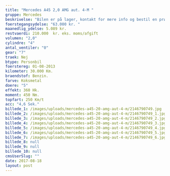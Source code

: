 ```yaml
---
title: "Mercedes A45 2,0 AMG aut. 4-M "
gruppe: Mercedes
beskrivelse: "Bilen er på lager, kontakt for mere info og bestil en prøvetur.\n\n - Fri km. \n\n - Klar til levering.\n\n - Mulighed for mekaniskgaranti.\n\n  ✔ Ingen km-begrænsning: Kør så meget du vil i hele perioden.\n\n ✔ Garantiforsikring tilbydes: Ingen uventede værksteds regninger.\n\n ✔ Mulighed for billig forsikring \n\n ✔ Vaskekort til Cirkel K: Vask bilen i hele landet hos Cirkel K.\n\n ✔ Skal vi hjælpe dig med at finde drømmebilen, tilbyder vi Danmarks bedste leasingpakker.\n\n  \n"
foerstegangsydelse: "63.000 kr. "
maanedlig_ydelse: 5.089 kr.
restvaerdi: 210.000  kr. eks. moms/afgift
volumen: "2,0"
cylindre: "4"
antal_ventiler: "0"
gear: "7"
traek: Nej
btype: Personbil
foerstereg: 01-08-2013
kilometer: 30.000 Km.
braendstof: Benzin.
farve: Koksmetal
doere: "5"
effekt: 360 Hk.
moment: 450 Nm.
topfart: 250 Km/t
acc: "4,6 Sek."
billede_1: /images/uploads/mercedes-a45-20-amg-aut-4-m/2146790749.jpg
billede_2: /images/uploads/mercedes-a45-20-amg-aut-4-m/2146790749_1.jpg
billede_3: /images/uploads/mercedes-a45-20-amg-aut-4-m/2146790749_2.jpg
billede_4: /images/uploads/mercedes-a45-20-amg-aut-4-m/2146790749_3.jpg
billede_5: /images/uploads/mercedes-a45-20-amg-aut-4-m/2146790749_4.jpg
billede_6: /images/uploads/mercedes-a45-20-amg-aut-4-m/2146790749_5.jpg
billede_7: /images/uploads/mercedes-a45-20-amg-aut-4-m/2146790749_6.jpg
billede_8: null
billede_9: null
billede_10: null
cmsUserSlug: ""
date: 2017-08-18 
layout: post
---
```


